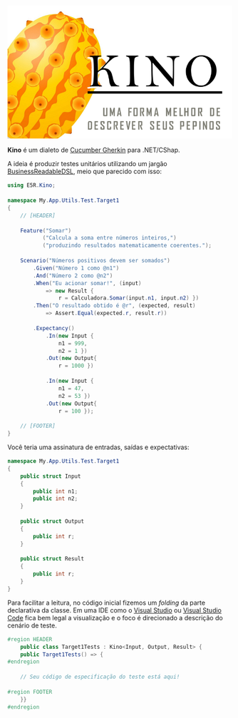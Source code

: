 ![](kino-banner.png)

__Kino__ é um dialeto de [Cucumber Gherkin](https://github.com/cucumber/cucumber/wiki/Gherkin) para .NET/CShap.

A ideia é produzir testes unitários utilizando um jargão [BusinessReadableDSL](https://martinfowler.com/bliki/BusinessReadableDSL.html), meio que parecido com isso:

```csharp
using E5R.Kino;

namespace My.App.Utils.Test.Target1
{
    // [HEADER]
    
    Feature("Somar")
           ("Calcula a soma entre números inteiros,")
           ("produzindo resultados matematicamente coerentes.");

    Scenario("Números positivos devem ser somados")
        .Given("Número 1 como @n1")
        .And("Número 2 como @n2")
        .When("Eu acionar somar!", (input)
            => new Result {
                r = Calculadora.Somar(input.n1, input.n2) })
        .Then("O resultado obtido é @r", (expected, result)
            => Assert.Equal(expected.r, result.r))

        .Expectancy()
            .In(new Input {
                n1 = 999,
                n2 = 1 })
            .Out(new Output{
                r = 1000 })

            .In(new Input {
                n1 = 47,
                n2 = 53 })
            .Out(new Output{
                r = 100 });
            
    // [FOOTER]
}
```

Você teria uma assinatura de entradas, saídas e expectativas:

```csharp
namespace My.App.Utils.Test.Target1
{
    public struct Input
    {
        public int n1;
        public int n2;
    }

    public struct Output
    {
        public int r;
    }

    public struct Result
    {
        public int r;
    }
}
```

Para facilitar a leitura, no código inicial fizemos um _folding_ da parte declarativa
da classe. Em uma IDE como o [Visual Studio](https://visualstudio.com) ou [Visual Studio Code](https://code.visualstudio.com/docs/editor/codebasics#_folding) fica bem legal a visualização e
o foco é direcionado a descrição do cenário de teste.

```csharp
#region HEADER
    public class Target1Tests : Kino<Input, Output, Result> {
    public Target1Tests() => {
#endregion

    // Seu código de especificação do teste está aqui!

#region FOOTER
    }}
#endregion
```


